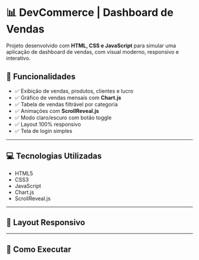 # 📊 DevCommerce | Dashboard de Vendas

Projeto desenvolvido com **HTML, CSS e JavaScript** para simular uma aplicação de dashboard de vendas, com visual moderno, responsivo e interativo.



## 🧠 Funcionalidades

- ✅ Exibição de vendas, produtos, clientes e lucro
- ✅ Gráfico de vendas mensais com **Chart.js**
- ✅ Tabela de vendas filtrável por categoria
- ✅ Animações com **ScrollReveal.js**
- ✅ Modo claro/escuro com botão toggle
- ✅ Layout 100% responsivo
- ✅ Tela de login simples

---

## 💻 Tecnologias Utilizadas

- HTML5
- CSS3
- JavaScript
- Chart.js
- ScrollReveal.js

---

## 📸 Layout Responsivo


---

## 🚀 Como Executar


